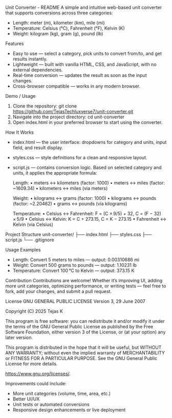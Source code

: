 Unit Converter - README
A simple and intuitive web-based unit converter that supports conversions across three categories:
- Length: meter (m), kilometer (km), mile (mi)
- Temperature: Celsius (°C), Fahrenheit (°F), Kelvin (K)
- Weight: kilogram (kg), gram (g), pound (lb)
  
Features
- Easy to use — select a category, pick units to convert from/to, and get results instantly.
- Lightweight — built with vanilla HTML, CSS, and JavaScript, with no external dependencies.
- Real-time conversion — updates the result as soon as the input changes.
- Cross-browser compatible — works in any modern browser.
  
Demo / Usage
1. Clone the repository:
   git clone https://github.com/TejasTechluxverse7/unit-converter.git
2. Navigate into the project directory:
   cd unit-converter
3. Open index.html in your preferred browser to start using the converter.

How It Works
- index.html — the user interface: dropdowns for category and units, input field, and result display.
- styles.css — style definitions for a clean and responsive layout.
- script.js — contains conversion logic. Based on selected category and units, it applies the appropriate formula:

  Length:
    • meters ↔ kilometers (factor: 1000)
    • meters ↔ miles (factor: ~1609.34)
    • kilometers ↔ miles (via meters)

  Weight:
    • kilograms ↔ grams (factor: 1000)
    • kilograms ↔ pounds (factor: ~2.20462)
    • grams ↔ pounds (via kilograms)

  Temperature:
    • Celsius ↔ Fahrenheit: F = (C × 9/5) + 32, C = (F − 32) × 5/9
    • Celsius ↔ Kelvin: K = C + 273.15, C = K − 273.15
    • Fahrenheit ↔ Kelvin (via Celsius)
  
Project Structure
unit-converter/
├── index.html
├── styles.css
├── script.js
└── .gitignore

Usage Examples
- Length: Convert 5 meters to miles — output: 0.00310686 mi
- Weight: Convert 500 grams to pounds — output: 1.10231 lb
- Temperature: Convert 100 °C to Kelvin — output: 373.15 K
  
Contribution
Contributions are welcome! Whether it’s improving UI, adding more unit categories, optimizing performance, or writing tests — feel free to fork, add your changes, and submit a pull request.

License
GNU GENERAL PUBLIC LICENSE
Version 3, 29 June 2007

Copyright (C) 2025 Tejas K

This program is free software: you can redistribute it and/or modify
it under the terms of the GNU General Public License as published by
the Free Software Foundation, either version 3 of the License, or
(at your option) any later version.

This program is distributed in the hope that it will be useful,
but WITHOUT ANY WARRANTY; without even the implied warranty of
MERCHANTABILITY or FITNESS FOR A PARTICULAR PURPOSE. See the
GNU General Public License for more details.

 https://www.gnu.org/licenses/.

Improvements could include:
- More unit categories (volume, time, area, etc.)
- Better UI/UX
- Unit tests or automated conversions
- Responsive design enhancements or live deployment
